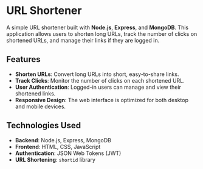 # URL Shortener

A simple URL shortener built with **Node.js**, **Express**, and **MongoDB**. This application allows users to shorten long URLs, track the number of clicks on shortened URLs, and manage their links if they are logged in.

## Features

- **Shorten URLs**: Convert long URLs into short, easy-to-share links.
- **Track Clicks**: Monitor the number of clicks on each shortened URL.
- **User Authentication**: Logged-in users can manage and view their shortened links.
- **Responsive Design**: The web interface is optimized for both desktop and mobile devices.

## Technologies Used

- **Backend**: Node.js, Express, MongoDB
- **Frontend**: HTML, CSS, JavaScript
- **Authentication**: JSON Web Tokens (JWT)
- **URL Shortening**: `shortid` library
